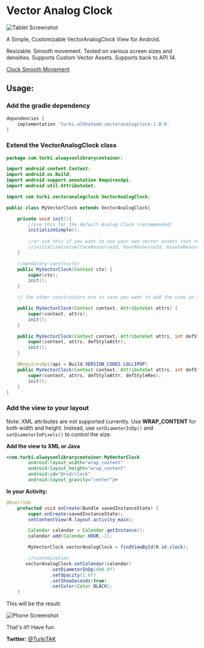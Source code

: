 # Vector Analog Clock

![Tablet Screenshot](https://github.com/TurkiTAK/vector-analog-clock/blob/master/resized_tablet.png)

A Simple, Customizable VectorAnalogClock View for Android.

Resizable.
Smooth movement.
Tested on various screen sizes and densities.
Supports Custom Vector Assets.
Supports back to API 14.

[Clock Smooth Movement](https://github.com/TurkiTAK/vector-analog-clock/blob/master/phone.gif)


## Usage:

### Add the gradle dependency

``` gradle
dependencies {
    implementation 'turki.alkhateeb:vectoranalogclock:1.0.0'
}
```
### Extend the VectorAnalogClock class
``` java
package com.turki.alwaysonlibrarycontainer;

import android.content.Context;
import android.os.Build;
import android.support.annotation.RequiresApi;
import android.util.AttributeSet;

import com.turki.vectoranalogclock.VectorAnalogClock;

public class MyVectorClock extends VectorAnalogClock{

    private void init(){
        //use this for the default Analog Clock (recommended)
        initializeSimple();
        
        //or use this if you want to use your own vector assets (not recommended)
        //initializeCustom(faceResourceId, hourResourceId, minuteResourceId, secondResourceId);
    }

    //mandatory constructor
    public MyVectorClock(Context ctx) {
        super(ctx);
        init();
    }

    // the other constructors are in case you want to add the view in XML

    public MyVectorClock(Context context, AttributeSet attrs) {
        super(context, attrs);
        init();
    }

    public MyVectorClock(Context context, AttributeSet attrs, int defStyleAttr) {
        super(context, attrs, defStyleAttr);
        init();
    }

    @RequiresApi(api = Build.VERSION_CODES.LOLLIPOP)
    public MyVectorClock(Context context, AttributeSet attrs, int defStyleAttr, int defStyleRes) {
        super(context, attrs, defStyleAttr, defStyleRes);
        init();
    }
}
```

### Add the view to your layout
Note: XML attributes are not supported currently. Use **WRAP_CONTENT** for both width and height. Instead, use `setDiameterInDp()` and `setDiameterInPixels()` to control the size.

**Add the view to XML or Java**
``` xml
<com.turki.alwaysonlibrarycontainer.MyVectorClock
        android:layout_width="wrap_content"
        android:layout_height="wrap_content"
        android:id="@+id/clock"
        android:layout_gravity="center"/>
```


**In your Activity:**
``` java
@Override
    protected void onCreate(Bundle savedInstanceState) {
        super.onCreate(savedInstanceState);
        setContentView(R.layout.activity_main);

        Calendar calendar = Calendar.getInstance();
        calendar.add(Calendar.HOUR,-2);

        MyVectorClock vectorAnalogClock = findViewById(R.id.clock);

        //customization
       vectorAnalogClock.setCalendar(calendar)
                .setDiameterInDp(400.0f)
                .setOpacity(1.0f)
                .setShowSeconds(true)
                .setColor(Color.BLACK);
    }
```

This will be the result:

![Phone Screenshot](https://github.com/TurkiTAK/vector-analog-clock/blob/master/resized_phone.png)
    
That's it!!
Have fun.
    
    
**Twitter:**
[@TurkiTAK](https://twitter.com/TurkiTAK)
